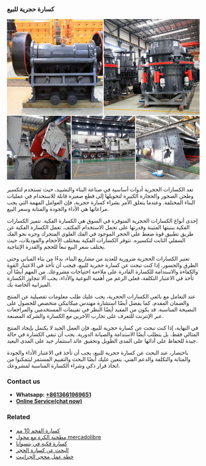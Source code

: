 <h3>كسارة حجرية للبيع</h3><img src='1701853156.jpg' alt=''><p>تعد الكسارات الحجرية أدوات أساسية في صناعة البناء والتشييد، حيث تستخدم لتكسير وطحن الصخور والحجارة الكبيرة لتحويلها إلى قطع صغيرة قابلة للاستخدام في عمليات البناء المختلفة. وعندما يتعلق الأمر بشراء كسارة حجرية، فإن العوامل المهمة التي يجب مراعاتها هي الأداء والجودة والمتانة وسعر البيع.</p><p>إحدى أنواع الكسارات الحجرية المتوفرة في السوق هي الكسارة الفكية. تتميز الكسارات الفكية ببنيتها المتينة وقدرتها على تحمل الاستخدام المكثف. تعمل الكسارة الفكية عن طريق تطبيق قوة ضغط على الحجر الموجود في الفك العلوي المتحرك وجره نحو الفك السفلي الثابت لتكسيره. تتوفر الكسارات الفكية بمختلف الأحجام والموديلات، حيث يختلف سعر البيع تبعاً للحجم والقدرة الإنتاجية.</p><p>تعتبر الكسارات الحجرية ضرورية للعديد من مشاريع البناء، بدءًا من بناء المباني وحتى الطرق والجسور. إذا كنت تبحث عن كسارة حجرية للبيع، فيجب أن تأخذ في الاعتبار القوة والكفاءة والاستدامة للكسارة القادرة على ملاءمة احتياجات مشروعك. من المهم أيضًا أن تأخذ في الاعتبار التكلفة، فعلى الرغم من أهمية النوعية والأداء، يجب ألا تتجاوز الكسارة الميزانية الخاصة بك.</p><p>عند التعامل مع بائعي الكسارات الحجرية، يجب عليك طلب معلومات تفصيلية عن المنتج والضمان المقدم. كما يفضل أيضًا استشارة مهندس ميكانيكي متخصص للحصول على النصيحة المناسبة. قد يكون من المفيد أيضًا النظر في تقييمات المستخدمين والمراجعات عبر الإنترنت للتعرف على تجارب الآخرين مع الكسارة والشركة المصنعة.</p><p>في النهاية، إذا كنت تبحث عن كسارة حجرية للبيع، فإن العمل الجيد لا يكتمل بإيجاد المنتج المثالي فقط، بل يتطلب أيضًا الاستدامة والصيانة الدورية. يجب أن تبقى الكسارة في حالة جيدة للحفاظ على أدائها على المدى الطويل وتحقيق عائد استثمار جيد على المدى البعيد.</p><p>باختصار، عند البحث عن كسارة حجرية للبيع، يجب أن تأخذ في الاعتبار الأداء والجودة والمتانة والتكلفة والدعم الفني. يتعين عليك أيضًا البحث والتقييم المستمر ليتمكنوا من اتخاذ قرار ذكي وشراء الكسارة المناسبة لمشروعك.</p><h3>Contact us</h3><ul><li><strong>Whatsapp:&nbsp;<a href="https://wa.me/8613661969651">+8613661969651</a></strong></li><li><a href="https://swt.shibang-china.com/?git&amp;zhl&amp;كسارة حجرية للبيع"><strong>Online Service(chat now)</strong></a></li></ul><h3>Related</h3><ul><li><a href='كسارة الفحم 10 مم.md'>كسارة الفحم 10 مم</a></li><li><a href='مطحنة الكرة مع محول mercadolibre.md'>مطحنة الكرة مع محول mercadolibre</a></li><li><a href='كسارة فكية في بتسوانا.md'>كسارة فكية في بتسوانا</a></li><li><a href='البحث عن كسارة الحجر.md'>البحث عن كسارة الحجر</a></li><li><a href='خطة عمل محجر الجرانيت.md'>خطة عمل محجر الجرانيت</a></li></ul>
